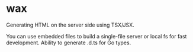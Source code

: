 # wax

Generating HTML on the server side using TSX/JSX.

You can use embedded files to build a single-file server or local fs for fast development.
Ability to generate .d.ts for Go types.
